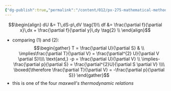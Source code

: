 ```yaml
---
{"dg-publish":true,"permalink":"/content/012/px-275-mathematical-methods/a-differentiation/1-introduction-a1-and-a2/px-275-a2c-maxwell-s-thermodynamic-relation/","created":"2024-11-25T10:50:32.000+00:00","updated":"2024-11-26T10:03:57.821+00:00"}
---
```


$$\begin{align} 
	dU &= T\,dS-p\,dV \tag{1}\\
	df &= \frac{\partial f}{\partial x}\,dx + \frac{\partial f}{\partial y}\,dy \tag{2} \\
\end{align}$$
- comparing (1) and (2): 
$$\begin{gather}
		T = \frac{\partial U}{\partial S} & \\
		\implies\frac{\partial T}{\partial V} = \frac{\partial^{2} U}{\partial V \partial S}\\\\
		\text{and,}
		-p = \frac{\partial U}{\partial V} \\
		\implies- \frac{\partial p}{\partial S} = \frac{\partial^{2}U}{\partial S \partial V} \\\\
		\boxed{\therefore \frac{\partial T}{\partial V} = -\frac{\partial p}{\partial S}}
\end{gather}$$
- this is one of the four *maxwell's thermodynamic relations*
